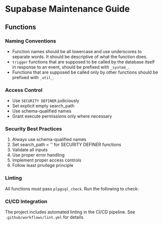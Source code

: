 # Supabase Maintenance Guide

## Functions

### Naming Conventions

- Function names should be all lowercase and use underscores to separate words. It should be descriptive of what the function does.
- `trigger` functions that are supposed to be called by the database itself in response to an event, should be prefixed with `_system_`.
- Functions that are supposed be called only by other functions should be prefixed with `_util_`.

### Access Control

- Use `SECURITY DEFINER` judiciously
- Set explicit empty search_path
- Use schema-qualified names
- Grant execute permissions only where necessary

### Security Best Practices

1. Always use schema-qualified names
2. Set search_path = '' for SECURITY DEFINER functions
3. Validate all inputs
4. Use proper error handling
5. Implement proper access controls
6. Follow least privilege principle

### Linting

All functions must pass `plpgsql_check`. Run the following to check:

### CI/CD Integration

The project includes automated linting in the CI/CD pipeline. See `.github/workflows/lint.yml` for details.
